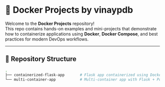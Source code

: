 # 🐳 Docker Projects by vinaypdb

Welcome to the **Docker Projects** repository!  
This repo contains hands-on examples and mini-projects that demonstrate how to containerize applications using **Docker**, **Docker Compose**, and best practices for modern DevOps workflows.

---

## 📁 Repository Structure

```bash
.
├── containerized-flask-app       # Flask app containerized using Docker
└── multi-container-app           # Multi-container app with Flask + PostgreSQL + Docker Compose

